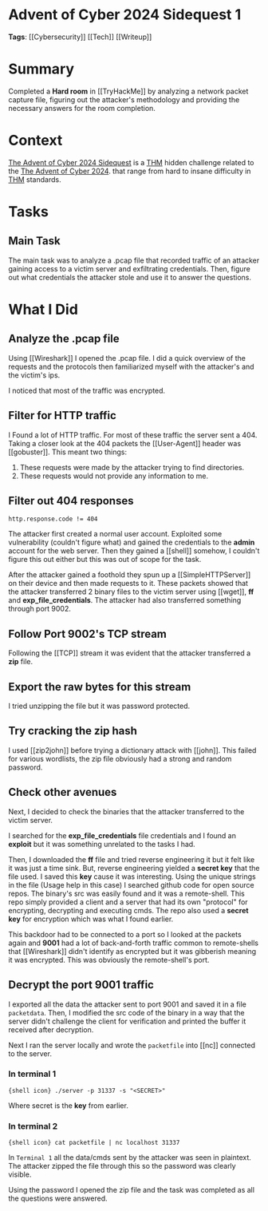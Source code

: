 # Advent of Cyber 2024 Sidequest 1

**Tags**: [[Cybersecurity]] [[Tech]] [[Writeup]]

# Summary

Completed a **Hard room** in [[TryHackMe]] by analyzing a network packet capture file, figuring out the attacker's methodology and providing the necessary answers for the room completion.

# Context

 [The Advent of Cyber 2024 Sidequest](https://tryhackme.com/r/room/adventofcyber24sidequest) is a [THM](https://tryhackme.com/) hidden challenge related to the [The Advent of Cyber 2024](https://tryhackme.com/r/room/adventofcyber24). that range from hard to insane difficulty in [THM](https://tryhackme.com/) standards. 

# Tasks

## Main Task

The main task was to analyze a .pcap file that recorded traffic of an attacker gaining access to a victim server and exfiltrating credentials. Then, figure out what credentials the attacker stole and use it to answer the questions.

# What I Did

## Analyze the .pcap file

Using [[Wireshark]] I opened the .pcap file. I did a quick overview of the requests and the protocols then familiarized myself with the attacker's and the victim's ips.

I noticed that most of the traffic was encrypted.

## Filter for HTTP traffic

I Found a lot of HTTP traffic. For most of these traffic the server sent a 404. Taking a closer look at the 404 packets the [[User-Agent]] header was [[gobuster]]. This meant two things:

1. These requests were made by the attacker trying to find directories.
2. These requests would not provide any information to me.

## Filter out 404 responses

```
http.response.code != 404
```

The attacker first created a normal user account. Exploited some vulnerability (couldn't figure what) and gained the credentials to the **admin** account for the web server. Then they gained a [[shell]] somehow, I couldn't figure this out either but this was out of scope for the task.

After the attacker gained a foothold they spun up a [[SimpleHTTPServer]] on their device and then made requests to it. These packets showed that the attacker transferred 2 binary files to the victim server using [[wget]], **ff** and **exp_file_credentials**. The attacker had also transferred something through port 9002. 

## Follow Port 9002's TCP stream

Following the [[TCP]] stream it was evident that the attacker transferred a **zip** file. 

## Export the raw bytes for this stream 

I tried unzipping the file but it was password protected.

## Try cracking the zip hash

I used [[zip2john]] before trying a dictionary attack with [[john]]. This failed for various wordlists, the zip file obviously had a strong and random password.

## Check other avenues

Next, I decided to check the binaries that the attacker transferred to the victim server.

I searched for the **exp_file_credentials** file credentials and I found an **exploit** but it was something unrelated to the tasks I had. 

Then, I downloaded the **ff** file and tried reverse engineering it but it felt like it was just a time sink. But, reverse engineering yielded a **secret key** that the file used. I saved this **key** cause it was interesting. Using the unique strings in the file (Usage help in this case) I searched github code for open source repos. The binary's src was easily found and it was a remote-shell. This repo simply provided a client and a server that had its own "protocol" for encrypting, decrypting and executing cmds. The repo also used a **secret key** for encryption which was what I found earlier.

This backdoor had to be connected to a port so I looked at the packets again and **9001** had a lot of back-and-forth traffic common to remote-shells that [[Wireshark]] didn't identify as encrypted but it was gibberish meaning it was encrypted. This was obviously the remote-shell's port.

## Decrypt the port 9001 traffic

I exported all the data the attacker sent to port 9001 and saved it in a file `packetdata`. Then, I modified the src code of the binary in a way that the server didn't challenge the client for verification and printed the buffer it received after decryption. 

Next I ran the server locally and wrote the `packetfile` into [[nc]] connected to the server.

### In terminal 1

`{shell icon} ./server -p 31337 -s "<SECRET>"`

Where secret is the **key** from earlier.

### In terminal 2

`{shell icon} cat packetfile | nc localhost 31337`

In `Terminal 1` all the data/cmds sent by the attacker was seen in plaintext. The attacker zipped the file through this so the password was clearly visible.

Using the password I opened the zip file and the task was completed as all the questions were answered.